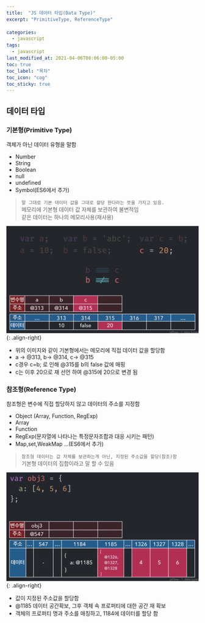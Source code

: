 ```yaml
---
title:  "JS 데이터 타입(Data Type)"
excerpt: "PrimitiveType, ReferenceType"

categories:
  - javascript
tags:
  - javascript
last_modified_at: 2021-04-06T08:06:00-05:00
toc: true
toc_label: "목차"
toc_icon: "cog"
toc_sticky: true
---
```


## 데이터 타입
### 기본형(Primitive Type)
객체가 아닌 데이터 유형을 말함  
- Number
- String
- Boolean
- null
- undefined
- Symbol(ES6에서 추가)
> `말 그대로 기본 데이터 값을 그대로 할당 한다라는 뜻을 가지고 있음.`  
> 메모리에 기본형 데이터 값 자체를 보관하여 불변적임  
> 같은 데이터는 하나의 메모리사용(재사용)  

![기본형이미지](/assets/images/js/primitiveType.jpg){: .align-right}    

- 위의 이미지와 같이 기본형에서는 메모리에 직접 데이터 값을 할당함
- a -> @313, b-> @314, c-> @315
- c경우 c=b; 로 인해 @315를 b의 false 값에 매핑
- c는 이후 20으로 재 선언 하여 @315에 20으로 변경 됨


### 참조형(Reference Type)
참조형은 변수에 직접 할당하지 않고 데이터의 주소를 지정함
- Object (Array, Function, RegExp)
- Array
- Function
- RegExp(문자열에 나타나는 특정문자조합과 대응 시키는 패턴)
- Map,set,WeakMap ...(ES6에서 추가)
> `참조형 데이터는 값 자체를 보관하는게 아닌, 지정된 주소값을 할당(참조)함`   
> 기본형 데이터의 집합이라고 말 할 수 있음  

![참조형이미지](/assets/images/js/referenceType.jpg){: .align-right}  

- 값이 지정된 주소값을 할당함
- @1185 데이터 공간확보, 그후 객체 속 프로퍼티에 대한 공간 재 확보
- 객체의 프로퍼티 명과 주소를 매칭하고, 1184에 데이터를 할당 함

